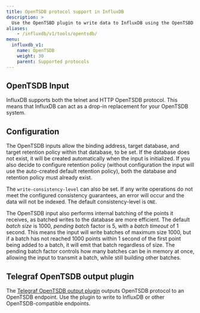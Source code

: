 ```yaml
---
title: OpenTSDB protocol support in InfluxDB
description: >
  Use the OpenTSBD plugin to write data to InfluxDB using the OpenTSBD protocol.
aliases:
    - /influxdb/v1/tools/opentsdb/
menu:
  influxdb_v1:
    name: OpenTSDB
    weight: 30
    parent: Supported protocols
---
```


## OpenTSDB Input

InfluxDB supports both the telnet and HTTP OpenTSDB protocol. This means that InfluxDB can act as a drop-in replacement for your OpenTSDB system.

## Configuration

The OpenTSDB inputs allow the binding address, target database, and target retention policy within that database, to be set. If the database does not exist, it will be created automatically when the input is initialized. If you also decide to configure retention policy (without configuration the input will use the auto-created default retention policy), both the database and retention policy must already exist.

The `write-consistency-level` can also be set. If any write operations do not meet the configured consistency guarantees, an error will occur and the data will not be indexed. The default consistency-level is `ONE`.

The OpenTSDB input also performs internal batching of the points it receives, as batched writes to the database are more efficient. The default _batch size_ is 1000, _pending batch_ factor is 5, with a _batch timeout_ of 1 second. This means the input will write batches of maximum size 1000, but if a batch has not reached 1000 points within 1 second of the first point being added to a batch, it will emit that batch regardless of size. The pending batch factor controls how many batches can be in memory at once, allowing the input to transmit a batch, while still building other batches.

## Telegraf OpenTSDB output plugin
The [Telegraf OpenTSDB output plugin](https://github.com/influxdata/telegraf/blob/release-1.11/plugins/outputs/opentsdb/README.md)
outputs OpenTSDB protocol to an OpenTSDB endpoint.
Use the plugin to write to InfluxDB or other OpenTSDB-compatible endpoints.
